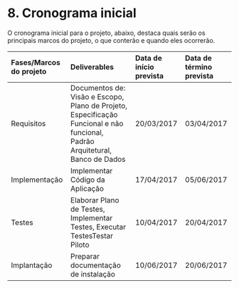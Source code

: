   
		

#  8. Cronograma inicial

O cronograma inicial para o projeto, abaixo, destaca quais serão os principais marcos do projeto, o que conterão e quando eles ocorrerão.

| **Fases/Marcos do projeto** | **Deliverables** | **Data de início prevista** | **Data de término prevista** |
| :--- | :--- | :--- | :--- |
| Requisitos | Documentos de: Visão e Escopo, Plano de Projeto, Especificação Funcional e não funcional, Padrão Arquitetural, Banco de Dados  | 20/03/2017 | 03/04/2017 |
| Implementação | Implementar Código da Aplicação | 17/04/2017 | 05/06/2017 |
| Testes | Elaborar Plano de Testes, Implementar Testes, Executar TestesTestar Piloto | 10/04/2017 | 20/04/2017 |
| Implantação | Preparar documentação de instalação | 10/06/2017 | 20/06/2017 |

##  

##  



